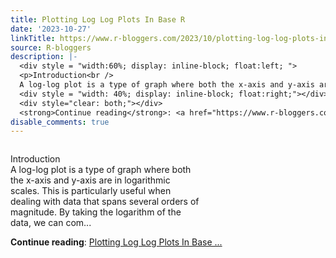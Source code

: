 ```yaml
---
title: Plotting Log Log Plots In Base R
date: '2023-10-27'
linkTitle: https://www.r-bloggers.com/2023/10/plotting-log-log-plots-in-base-r/
source: R-bloggers
description: |-
  <div style = "width:60%; display: inline-block; float:left; ">
  <p>Introduction<br />
  A log-log plot is a type of graph where both the x-axis and y-axis are in logarithmic scales. This is particularly useful when dealing with data that spans several orders of magnitude. By taking the logarithm of the data, we can com...</p></div>
  <div style = "width: 40%; display: inline-block; float:right;"></div>
  <div style="clear: both;"></div>
  <strong>Continue reading</strong>: <a href="https://www.r-bloggers.com/2023/10/plotting-log-log-plots-in-base-r/">Plotting Log Log Plots In Base ...
disable_comments: true
---
```

<div style = "width:60%; display: inline-block; float:left; ">
<p>Introduction<br />
A log-log plot is a type of graph where both the x-axis and y-axis are in logarithmic scales. This is particularly useful when dealing with data that spans several orders of magnitude. By taking the logarithm of the data, we can com...</p></div>
<div style = "width: 40%; display: inline-block; float:right;"></div>
<div style="clear: both;"></div>
<strong>Continue reading</strong>: <a href="https://www.r-bloggers.com/2023/10/plotting-log-log-plots-in-base-r/">Plotting Log Log Plots In Base ...